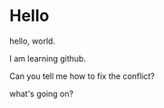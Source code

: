 # Hello

hello, world.

I am learning github.

Can you tell me how to fix the conflict?

what's going on?
